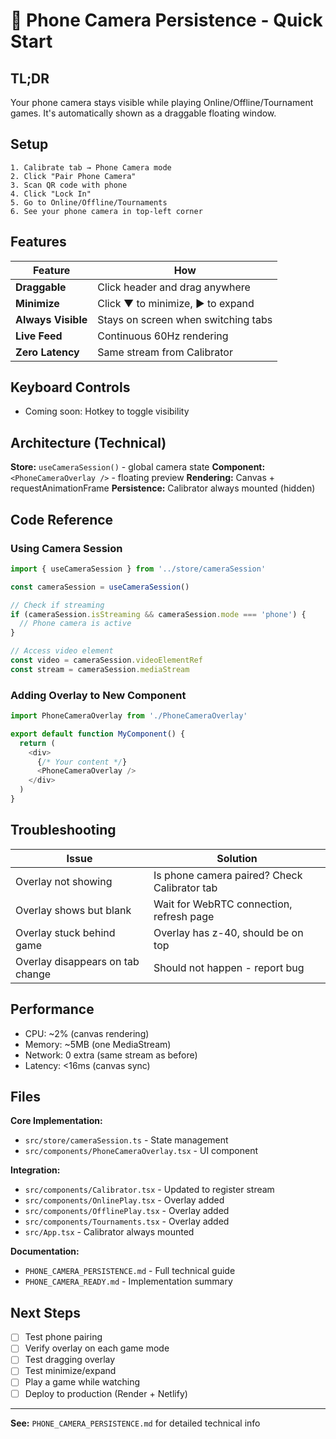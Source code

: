 # 🎥 Phone Camera Persistence - Quick Start

## TL;DR
Your phone camera stays visible while playing Online/Offline/Tournament games. It's automatically shown as a draggable floating window.

## Setup

```
1. Calibrate tab → Phone Camera mode
2. Click "Pair Phone Camera"
3. Scan QR code with phone
4. Click "Lock In"
5. Go to Online/Offline/Tournaments
6. See your phone camera in top-left corner
```

## Features

| Feature | How |
|---------|-----|
| **Draggable** | Click header and drag anywhere |
| **Minimize** | Click ▼ to minimize, ▶ to expand |
| **Always Visible** | Stays on screen when switching tabs |
| **Live Feed** | Continuous 60Hz rendering |
| **Zero Latency** | Same stream from Calibrator |

## Keyboard Controls

- Coming soon: Hotkey to toggle visibility

## Architecture (Technical)

**Store:** `useCameraSession()` - global camera state
**Component:** `<PhoneCameraOverlay />` - floating preview
**Rendering:** Canvas + requestAnimationFrame
**Persistence:** Calibrator always mounted (hidden)

## Code Reference

### Using Camera Session

```typescript
import { useCameraSession } from '../store/cameraSession'

const cameraSession = useCameraSession()

// Check if streaming
if (cameraSession.isStreaming && cameraSession.mode === 'phone') {
  // Phone camera is active
}

// Access video element
const video = cameraSession.videoElementRef
const stream = cameraSession.mediaStream
```

### Adding Overlay to New Component

```typescript
import PhoneCameraOverlay from './PhoneCameraOverlay'

export default function MyComponent() {
  return (
    <div>
      {/* Your content */}
      <PhoneCameraOverlay />
    </div>
  )
}
```

## Troubleshooting

| Issue | Solution |
|-------|----------|
| Overlay not showing | Is phone camera paired? Check Calibrator tab |
| Overlay shows but blank | Wait for WebRTC connection, refresh page |
| Overlay stuck behind game | Overlay has z-40, should be on top |
| Overlay disappears on tab change | Should not happen - report bug |

## Performance

- CPU: ~2% (canvas rendering)
- Memory: ~5MB (one MediaStream)
- Network: 0 extra (same stream as before)
- Latency: <16ms (canvas sync)

## Files

**Core Implementation:**
- `src/store/cameraSession.ts` - State management
- `src/components/PhoneCameraOverlay.tsx` - UI component

**Integration:**
- `src/components/Calibrator.tsx` - Updated to register stream
- `src/components/OnlinePlay.tsx` - Overlay added
- `src/components/OfflinePlay.tsx` - Overlay added
- `src/components/Tournaments.tsx` - Overlay added
- `src/App.tsx` - Calibrator always mounted

**Documentation:**
- `PHONE_CAMERA_PERSISTENCE.md` - Full technical guide
- `PHONE_CAMERA_READY.md` - Implementation summary

## Next Steps

- [ ] Test phone pairing
- [ ] Verify overlay on each game mode
- [ ] Test dragging overlay
- [ ] Test minimize/expand
- [ ] Play a game while watching
- [ ] Deploy to production (Render + Netlify)

---

**See:** `PHONE_CAMERA_PERSISTENCE.md` for detailed technical info
